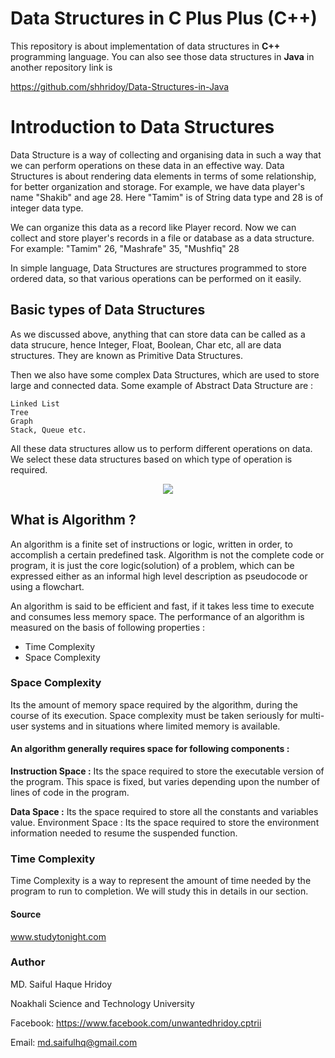 # Data Structures in C Plus Plus (C++)
This repository is about implementation of data structures in **C++** programming language.
You can also see those data structures in **Java** in another repository link is

https://github.com/shhridoy/Data-Structures-in-Java

# Introduction to Data Structures
Data Structure is a way of collecting and organising data in such a way that we can perform operations on these data in an effective way. 
Data Structures is about rendering data elements in terms of some relationship, for better organization and storage. 
For example, we have data player's name "Shakib" and age 28. Here "Tamim" is of String data type and 28 is of integer data type.

We can organize this data as a record like Player record. Now we can collect and store player's records in a file or database as a data structure. For example: "Tamim" 26, "Mashrafe" 35, "Mushfiq" 28

In simple language, Data Structures are structures programmed to store ordered data, so that various operations can be performed on it easily.

## Basic types of Data Structures
As we discussed above, anything that can store data can be called as a data strucure, hence Integer, Float, Boolean, Char etc, 
all are data structures. They are known as Primitive Data Structures.

Then we also have some complex Data Structures, which are used to store large and connected data. Some example of Abstract Data Structure are :

    Linked List
    Tree
    Graph
    Stack, Queue etc.

All these data structures allow us to perform different operations on data. We select these data structures based on which type of operation is required.
<p align="center">
<img src="http://www.studytonight.com/data-structures/images/introduction-to-data-structures.gif"?raw="true">
</p>

## What is Algorithm ?
An algorithm is a finite set of instructions or logic, written in order, to accomplish a certain predefined task. Algorithm is not the complete code or program, it is just the core logic(solution) of a problem, which can be expressed either as an informal high level description as pseudocode or using a flowchart.

An algorithm is said to be efficient and fast, if it takes less time to execute and consumes less memory space. The performance of an algorithm is measured on the basis of following properties :
* Time Complexity
* Space Complexity

### Space Complexity
Its the amount of memory space required by the algorithm, during the course of its execution. Space complexity must be taken seriously for multi-user systems and in situations where limited memory is available.

#### An algorithm generally requires space for following components :
**Instruction Space :** Its the space required to store the executable version of the program. This space is fixed, but varies depending upon the number of lines of code in the program.

**Data Space :** Its the space required to store all the constants and variables value.
    Environment Space : Its the space required to store the environment information needed to resume the suspended function.

### Time Complexity
Time Complexity is a way to represent the amount of time needed by the program to run to completion. We will study this in details in our section.

#### Source
www.studytonight.com

### Author
MD. Saiful Haque Hridoy

Noakhali Science and Technology University

Facebook:
https://www.facebook.com/unwantedhridoy.cptrii

Email: md.saifulhq@gmail.com

